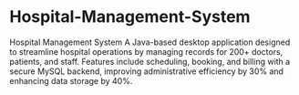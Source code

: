 # Hospital-Management-System
Hospital Management System A Java-based desktop application designed to streamline hospital operations by managing records for 200+ doctors, patients, and staff. Features include scheduling, booking, and billing with a secure MySQL backend, improving administrative efficiency by 30% and enhancing data storage by 40%.
